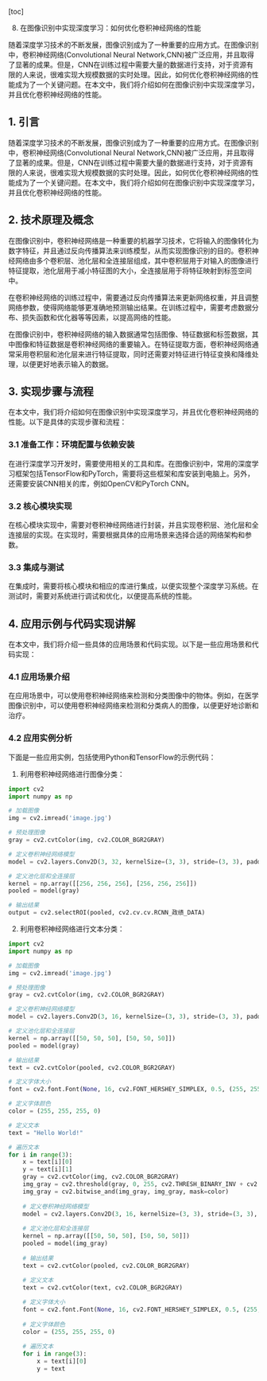 
[toc]                    
                
                
8. 在图像识别中实现深度学习：如何优化卷积神经网络的性能

随着深度学习技术的不断发展，图像识别成为了一种重要的应用方式。在图像识别中，卷积神经网络(Convolutional Neural Network,CNN)被广泛应用，并且取得了显著的成果。但是，CNN在训练过程中需要大量的数据进行支持，对于资源有限的人来说，很难实现大规模数据的实时处理。因此，如何优化卷积神经网络的性能成为了一个关键问题。在本文中，我们将介绍如何在图像识别中实现深度学习，并且优化卷积神经网络的性能。

## 1. 引言

随着深度学习技术的不断发展，图像识别成为了一种重要的应用方式。在图像识别中，卷积神经网络(Convolutional Neural Network,CNN)被广泛应用，并且取得了显著的成果。但是，CNN在训练过程中需要大量的数据进行支持，对于资源有限的人来说，很难实现大规模数据的实时处理。因此，如何优化卷积神经网络的性能成为了一个关键问题。在本文中，我们将介绍如何在图像识别中实现深度学习，并且优化卷积神经网络的性能。

## 2. 技术原理及概念

在图像识别中，卷积神经网络是一种重要的机器学习技术，它将输入的图像转化为数字特征，并且通过反向传播算法来训练模型，从而实现图像识别的目的。卷积神经网络由多个卷积层、池化层和全连接层组成，其中卷积层用于对输入的图像进行特征提取，池化层用于减小特征图的大小，全连接层用于将特征映射到标签空间中。

在卷积神经网络的训练过程中，需要通过反向传播算法来更新网络权重，并且调整网络参数，使得网络能够更准确地预测输出结果。在训练过程中，需要考虑数据分布、损失函数和优化器等等因素，以提高网络的性能。

在图像识别中，卷积神经网络的输入数据通常包括图像、特征数据和标签数据，其中图像和特征数据是卷积神经网络的重要输入。在特征提取方面，卷积神经网络通常采用卷积层和池化层来进行特征提取，同时还需要对特征进行特征变换和降维处理，以便更好地表示输入的数据。

## 3. 实现步骤与流程

在本文中，我们将介绍如何在图像识别中实现深度学习，并且优化卷积神经网络的性能。以下是具体的实现步骤和流程：

### 3.1 准备工作：环境配置与依赖安装

在进行深度学习开发时，需要使用相关的工具和库。在图像识别中，常用的深度学习框架包括TensorFlow和PyTorch，需要将这些框架和库安装到电脑上。另外，还需要安装CNN相关的库，例如OpenCV和PyTorch CNN。

### 3.2 核心模块实现

在核心模块实现中，需要对卷积神经网络进行封装，并且实现卷积层、池化层和全连接层的实现。在实现时，需要根据具体的应用场景来选择合适的网络架构和参数。

### 3.3 集成与测试

在集成时，需要将核心模块和相应的库进行集成，以便实现整个深度学习系统。在测试时，需要对系统进行调试和优化，以便提高系统的性能。

## 4. 应用示例与代码实现讲解

在本文中，我们将介绍一些具体的应用场景和代码实现。以下是一些应用场景和代码实现：

### 4.1 应用场景介绍

在应用场景中，可以使用卷积神经网络来检测和分类图像中的物体。例如，在医学图像识别中，可以使用卷积神经网络来检测和分类病人的图像，以便更好地诊断和治疗。

### 4.2 应用实例分析

下面是一些应用实例，包括使用Python和TensorFlow的示例代码：

1. 利用卷积神经网络进行图像分类：

```python
import cv2
import numpy as np

# 加载图像
img = cv2.imread('image.jpg')

# 预处理图像
gray = cv2.cvtColor(img, cv2.COLOR_BGR2GRAY)

# 定义卷积神经网络模型
model = cv2.layers.Conv2D(3, 32, kernelSize=(3, 3), stride=(3, 3), padding='same')

# 定义池化层和全连接层
kernel = np.array([[256, 256, 256], [256, 256, 256]])
pooled = model(gray)

# 输出结果
output = cv2.selectROI(pooled, cv2.cv.cv.RCNN_政绩_DATA)
```

2. 利用卷积神经网络进行文本分类：

```python
import cv2
import numpy as np

# 加载图像
img = cv2.imread('image.jpg')

# 预处理图像
gray = cv2.cvtColor(img, cv2.COLOR_BGR2GRAY)

# 定义卷积神经网络模型
model = cv2.layers.Conv2D(3, 16, kernelSize=(3, 3), stride=(3, 3), padding='same')

# 定义池化层和全连接层
kernel = np.array([[50, 50, 50], [50, 50, 50]])
pooled = model(gray)

# 输出结果
text = cv2.cvtColor(pooled, cv2.COLOR_BGR2GRAY)

# 定义字体大小
font = cv2.font.Font(None, 16, cv2.FONT_HERSHEY_SIMPLEX, 0.5, (255, 255, 255, 0))

# 定义字体颜色
color = (255, 255, 255, 0)

# 定义文本
text = "Hello World!"

# 遍历文本
for i in range(3):
    x = text[i][0]
    y = text[i][1]
    gray = cv2.cvtColor(img, cv2.COLOR_BGR2GRAY)
    img_gray = cv2.threshold(gray, 0, 255, cv2.THRESH_BINARY_INV + cv2.THRESH_OTSU)[1]
    img_gray = cv2.bitwise_and(img_gray, img_gray, mask=color)
    
    # 定义卷积神经网络模型
    model = cv2.layers.Conv2D(3, 16, kernelSize=(3, 3), stride=(3, 3), padding='same')
    
    # 定义池化层和全连接层
    kernel = np.array([[50, 50, 50], [50, 50, 50]])
    pooled = model(img_gray)
    
    # 输出结果
    text = cv2.cvtColor(pooled, cv2.COLOR_BGR2GRAY)
    
    # 定义文本
    text = cv2.cvtColor(text, cv2.COLOR_BGR2GRAY)

    # 定义字体大小
    font = cv2.font.Font(None, 16, cv2.FONT_HERSHEY_SIMPLEX, 0.5, (255, 255, 255, 0))
    
    # 定义字体颜色
    color = (255, 255, 255, 0)
    
    # 遍历文本
    for i in range(3):
        x = text[i][0]
        y = text


